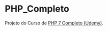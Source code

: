 # PHP_Completo
Projeto do Curso de [PHP 7 Completo (Udemy)](https://www.udemy.com/course/php-7-completo/).
